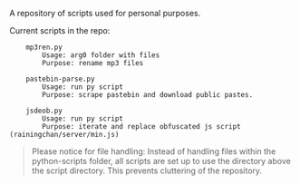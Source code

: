 A repository of scripts used for personal purposes.

Current scripts in the repo:
```
    mp3ren.py
        Usage: arg0 folder with files
        Purpose: rename mp3 files
```
```
    pastebin-parse.py
        Usage: run py script
        Purpose: scrape pastebin and download public pastes.
```
```
    jsdeob.py
        Usage: run py script
        Purpose: iterate and replace obfuscated js script (rainingchan/server/min.js)
```

>Please notice for file handling:
>Instead of handling files within the python-scripts folder, all scripts are set up to use
>the directory above the script directory. This prevents cluttering of the repository.